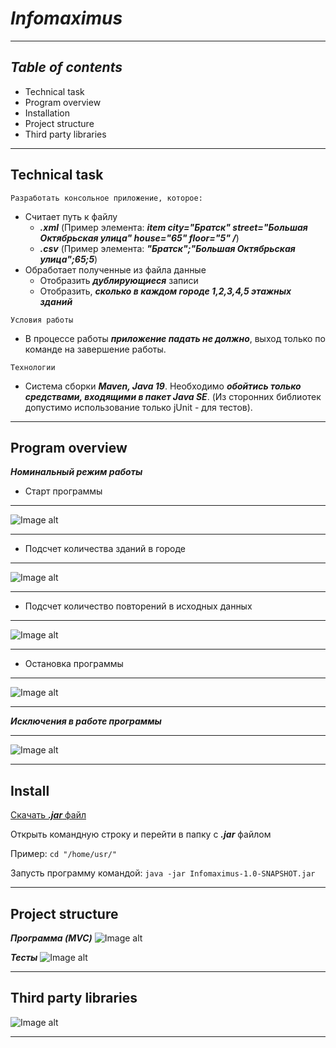 # ***Infomaximus***
___
## *Table of contents*
+ Technical task
+ Program overview
+ Installation
+ Project structure
+ Third party libraries
---
## Technical task
`Разработать консольное приложение, которое:`

+ Считает путь к файлу
  + ***.xml*** (Пример элемента: ***item city="Братск" street="Большая Октябрьская улица" house="65" floor="5" /***)
  + ***.csv*** (Пример элемента: ***"Братск";"Большая Октябрьская улица";65;5***)
+ Обработает полученные из файла данные
  + Отобразить ***дублирующиеся*** записи
  + Отобразить, ***сколько в каждом городе 1,2,3,4,5 этажных зданий***

`Условия работы`
+ В процессе работы ***приложение падать не должно***, выход только по команде на завершение работы.

`Технологии`
+ Система сборки ***Maven, Java 19***. Необходимо ***обойтись только средствами, входящими в пакет Java SE***. (Из сторонних библиотек допустимо использование только jUnit - для тестов).
---
## Program overview
___Номинальный режим работы___
+ Старт программы
---
![Image alt](https://github.com/MorozovArYu/Infomaximus/raw/main/src/diagram/startProgram.png)

---
+ Подсчет количества зданий в городе
---
![Image alt](https://github.com/MorozovArYu/Infomaximus/raw/main/src/diagram/countOfFloorsResult.png)

---
+ Подсчет количество повторений в исходных данных
---
![Image alt](https://github.com/MorozovArYu/Infomaximus/raw/main/src/diagram/countOfDuplicateResult.png)

---
+ Остановка программы
---
![Image alt](https://github.com/MorozovArYu/Infomaximus/raw/main/src/diagram/stopProgram.png)

---
___Исключения в работе программы___
___
![Image alt](https://github.com/MorozovArYu/Infomaximus/raw/main/src/diagram/Exceptions.png)

---
## Install
[Скачать ***.jar*** файл](https://github.com/MorozovArYu/Infomaximus/raw/main/target/Infomaximus-1.0-SNAPSHOT.jar) 

Открыть командную строку и перейти в папку с ***.jar*** файлом

Пример:
`cd "/home/usr/"`

Запусть программу командой: `java -jar Infomaximus-1.0-SNAPSHOT.jar`
___
## Project structure
___Программа (MVC)___
![Image alt](https://github.com/MorozovArYu/Infomaximus/raw/main/src/diagram/Infomaximus_javaClasses.png)

___Тесты___
![Image alt](https://github.com/MorozovArYu/Infomaximus/raw/main/src/diagram/Infomaximus_javaTest.png)

___
## Third party libraries
![Image alt](https://github.com/MorozovArYu/Infomaximus/raw/main/src/diagram/Infomaximus_projectModules.png)

---
